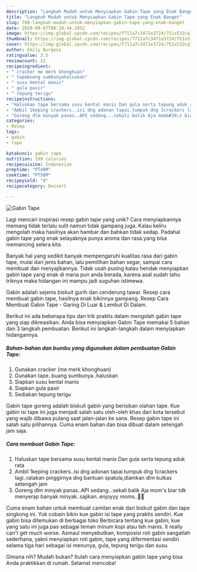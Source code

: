 ```yaml
---
description: "Langkah Mudah untuk Menyiapkan Gabin Tape yang Enak Banget"
title: "Langkah Mudah untuk Menyiapkan Gabin Tape yang Enak Banget"
slug: 708-langkah-mudah-untuk-menyiapkan-gabin-tape-yang-enak-banget
date: 2020-09-07T08:10:44.345Z
image: https://img-global.cpcdn.com/recipes/f711a7c3471e3724/751x532cq70/gabin-tape-foto-resep-utama.jpg
thumbnail: https://img-global.cpcdn.com/recipes/f711a7c3471e3724/751x532cq70/gabin-tape-foto-resep-utama.jpg
cover: https://img-global.cpcdn.com/recipes/f711a7c3471e3724/751x532cq70/gabin-tape-foto-resep-utama.jpg
author: Emily Burgess
ratingvalue: 3.5
reviewcount: 12
recipeingredient:
- " cracker me merk khonghuan"
- " tapebuang sumbunyahaluskan"
- " susu kental manis"
- " gula pasir"
- " tepung terigu"
recipeinstructions:
- "Haluskan tape bersama susu kental manis Dan gula serta tepung aduk rata"
- "Ambil 1keping crackers..isi dng adonan tapai.tumpuk dng 1crackers lagi..ratakan pinggirnya dng bantuan spatula,diamkan dlm kulkas setengah jam"
- "Goreng dlm minyak panas..API sedang...sekali balik Aja mom&#39;s biar tdk menyerap banyak minyak..sajikan..enjoyyy moms..🤗🤗"
categories:
- Resep
tags:
- gabin
- tape

katakunci: gabin tape 
nutrition: 199 calories
recipecuisine: Indonesian
preptime: "PT40M"
cooktime: "PT58M"
recipeyield: "4"
recipecategory: Dessert

---
```



![Gabin Tape](https://img-global.cpcdn.com/recipes/f711a7c3471e3724/751x532cq70/gabin-tape-foto-resep-utama.jpg)

Lagi mencari inspirasi resep gabin tape yang unik? Cara menyiapkannya memang tidak terlalu sulit namun tidak gampang juga. Kalau keliru mengolah maka hasilnya akan hambar dan bahkan tidak sedap. Padahal gabin tape yang enak selayaknya punya aroma dan rasa yang bisa memancing selera kita.

Banyak hal yang sedikit banyak mempengaruhi kualitas rasa dari gabin tape, mulai dari jenis bahan, lalu pemilihan bahan segar, sampai cara membuat dan menyajikannya. Tidak usah pusing kalau hendak menyiapkan gabin tape yang enak di mana pun anda berada, karena asal sudah tahu triknya maka hidangan ini mampu jadi suguhan istimewa.

Gabin adalah sejenis biskuit gurih dan cenderung tawar. Resep cara membuat gabin tape, hasilnya enak bikinnya gampang. Resep Cara Membuat Gabin Tape - Garing Di Luar &amp; Lembut Di Dalam.


Berikut ini ada beberapa tips dan trik praktis dalam mengolah gabin tape yang siap dikreasikan. Anda bisa menyiapkan Gabin Tape memakai 5 bahan dan 3 langkah pembuatan. Berikut ini langkah-langkah dalam menyiapkan hidangannya.

<!--inarticleads1-->

##### Bahan-bahan dan bumbu yang digunakan dalam pembuatan Gabin Tape:

1. Gunakan  cracker (me merk khonghuan)
1. Gunakan  tape..buang sumbunya..haluskan
1. Siapkan  susu kental manis
1. Siapkan  gula pasir
1. Sediakan  tepung terigu


Gabin tape goreng adalah biskuit gabin yang berisikan olahan tape. Kue gabin isi tape ini juga menjadi salah satu oleh-oleh khas dari kota tersebut yang wajib dibawa pulang saat jalan-jalan ke sana. Resep gabin tape ini salah satu pilihannya. Cuma enam bahan dan bisa dibuat dalam setengah jam saja. 

<!--inarticleads2-->

##### Cara membuat Gabin Tape:

1. Haluskan tape bersama susu kental manis Dan gula serta tepung aduk rata
1. Ambil 1keping crackers..isi dng adonan tapai.tumpuk dng 1crackers lagi..ratakan pinggirnya dng bantuan spatula,diamkan dlm kulkas setengah jam
1. Goreng dlm minyak panas..API sedang...sekali balik Aja mom&#39;s biar tdk menyerap banyak minyak..sajikan..enjoyyy moms..🤗🤗


Cuma enam bahan untuk membuat camilan enak dari biskuit gabin dan tape singkong ini. Yuk cobain bikin kue gabin isi tape yang praktis sendiri. Kue gabin bisa ditemukan di berbagai toko Berbicara tentang kue gabin, kue yang satu ini juga pas sebagai teman minum kopi atau teh manis. It really can&#39;t get much worse. Asmaul menyebutkan, komposisi roti gabin sangatlah sederhana, yakni menyiapkan roti gabin, tape yang difermentasi sendiri selama tiga hari sebagai isi menunya, gula, tepung terigu dan susu. 

Gimana nih? Mudah bukan? Itulah cara menyiapkan gabin tape yang bisa Anda praktikkan di rumah. Selamat mencoba!
